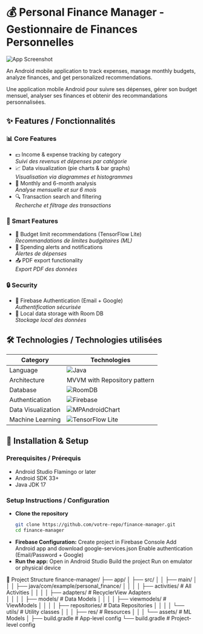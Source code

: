 # 💰 Personal Finance Manager - Gestionnaire de Finances Personnelles

![App Screenshot](https://i.imgur.com/sample-image.png)

An Android mobile application to track expenses, manage monthly budgets, analyze finances, and get personalized recommendations.

Une application mobile Android pour suivre ses dépenses, gérer son budget mensuel, analyser ses finances et obtenir des recommandations personnalisées.

## ✨ Features / Fonctionnalités

### 📊 Core Features
- 💵 Income & expense tracking by category  
  *Suivi des revenus et dépenses par catégorie*
- 📈 Data visualization (pie charts & bar graphs)  
  *Visualisation via diagrammes et histogrammes*
- 📅 Monthly and 6-month analysis  
  *Analyse mensuelle et sur 6 mois*
- 🔍 Transaction search and filtering  
  *Recherche et filtrage des transactions*

### 🤖 Smart Features
- 🧠 Budget limit recommendations (TensorFlow Lite)  
  *Recommandations de limites budgétaires (ML)*
- 🔔 Spending alerts and notifications  
  *Alertes de dépenses*
- 📤 PDF export functionality  
  *Export PDF des données*

### 🔒 Security
- 🔐 Firebase Authentication (Email + Google)  
  *Authentification sécurisée*
- 💾 Local data storage with Room DB  
  *Stockage local des données*

## 🛠️ Technologies / Technologies utilisées

| Category           | Technologies                          |
|--------------------|---------------------------------------|
| Language           | ![Java](https://img.shields.io/badge/Java-ED8B00?style=flat&logo=java&logoColor=white) |
| Architecture       | MVVM with Repository pattern          |
| Database           | ![RoomDB](https://img.shields.io/badge/Room-4285F4?style=flat&logo=google-cloud&logoColor=white) |
| Authentication     | ![Firebase](https://img.shields.io/badge/Firebase-FFCA28?style=flat&logo=firebase&logoColor=black) |
| Data Visualization | ![MPAndroidChart](https://img.shields.io/badge/MPAndroidChart-6DB33F?style=flat) |
| Machine Learning   | ![TensorFlow Lite](https://img.shields.io/badge/TensorFlow_Lite-FF6F00?style=flat&logo=tensorflow&logoColor=white) |

## 🚀 Installation & Setup

### Prerequisites / Prérequis
- Android Studio Flamingo or later
- Android SDK 33+
- Java JDK 17

### Setup Instructions / Configuration

* **Clone the repository**
   ```bash
   git clone https://github.com/votre-repo/finance-manager.git
   cd finance-manager
* **Firebase Configuration:**
Create project in Firebase Console
Add Android app and download google-services.json
Enable authentication (Email/Password + Google)
* **Run the app:**
Open in Android Studio
Build the project
Run on emulator or physical device

📂 Project Structure
finance-manager/
├── app/
│   ├── src/
│   │   ├── main/
│   │   │   ├── java/com/example/personal_finance/
│   │   │   │   ├── activities/       # All Activities
│   │   │   │   ├── adapters/         # RecyclerView Adapters  
│   │   │   │   ├── models/           # Data Models
│   │   │   │   ├── viewmodels/       # ViewModels
│   │   │   │   ├── repositories/     # Data Repositories
│   │   │   │   └── utils/            # Utility classes
│   │   │   ├── res/                  # Resources
│   │   │   └── assets/               # ML Models
│   ├── build.gradle                  # App-level config
└── build.gradle                      # Project-level config